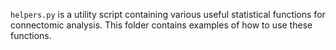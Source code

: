 `helpers.py` is a utility script containing various useful statistical functions for connectomic analysis. This folder contains examples of how to use these functions.